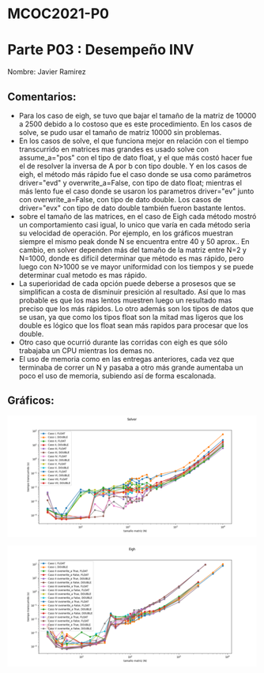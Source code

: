 # MCOC2021-P0

# Parte P03 : Desempeño INV

Nombre: Javier Ramirez

##   Comentarios:

* Para los caso de eigh, se tuvo que bajar el tamaño de la matriz de 10000 a 2500 debido a lo costoso que es este procedimiento. En los casos de solve, se pudo usar el tamaño de matriz 10000 sin problemas.
* En los casos de solve, el que funciona mejor en relación con el tiempo transcurrido en matrices mas grandes es usado solve con assume_a="pos" con el tipo de dato float, y el que más costó hacer fue el de resolver la inversa de A por b con tipo double. Y en los casos de eigh, el método más rápido fue el caso donde se usa como parámetros driver="evd" y overwrite_a=False, con tipo de dato float; mientras el más lento fue el caso donde se usaron los parametros driver="ev" junto con overwrite_a=False, con tipo de dato double. Los casos de driver="evx" con tipo de dato double también fueron bastante lentos.
* sobre el tamaño de las matrices, en el caso de Eigh cada método mostró un comportamiento casi igual, lo unico que varía en cada método seria su velocidad de operación. Por ejemplo, en los gráficos muestran siempre el mismo peak donde N se encuentra entre 40 y 50 aprox.. En cambio, en solver dependen más del tamaño de la matriz entre N=2 y N=1000, donde es difícil determinar que método es mas rápido, pero luego con N>1000 se ve mayor uniformidad con los tiempos y se puede determinar cual metodo es mas rápido.
* La superioridad de cada opción puede deberse a prosesos que se simplifican a costa de disminuir presición al resultado. Así que lo mas probable es que los mas lentos muestren luego un resultado mas preciso que los más rápidos. Lo otro además son los tipos de datos que se usan, ya que como los tipos float son la mitad mas ligeros que los double es lógico que los float sean más rapidos para procesar que los double.
* Otro caso que ocurrió durante las corridas con eigh es que sólo trabajaba un CPU mientras los demas no.
* El uso de memoria como en las entregas anteriores, cada vez que terminaba de correr un N y pasaba a otro más grande aumentaba un poco el uso de memoria, subiendo así de forma escalonada.

##    Gráficos:

![solver](graficos_de_promedios/grafico_de_promedios_SOLVER.png)

![eigh](graficos_de_promedios/grafico_de_promedios_EIGH.png)






